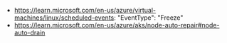 - https://learn.microsoft.com/en-us/azure/virtual-machines/linux/scheduled-events: "EventType": "Freeze"
- https://learn.microsoft.com/en-us/azure/aks/node-auto-repair#node-auto-drain
